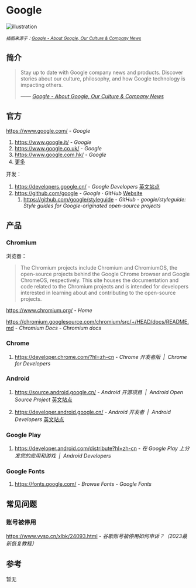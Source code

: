 # Google

![illustration](https://images.weserv.nl/?url=https://lh3.googleusercontent.com/rng7CT4eBcVYU1mEBC7WXqeEvnlF4gBkMIp6IdNXIP9iiNxt6LI2am6RKFUaxxcegclLrYJps0WvVtEkAQvFq01Bk5fm1qe1JM3rwzCYss3jVUKdE0E=w1200-l90-sg-rj-c0xffffff)

<small>*插图来源于：[Google - About Google, Our Culture & Company News](https://about.google/)*</small>

## 简介

> Stay up to date with Google company news and products. Discover stories about our culture, philosophy, and how Google technology is impacting others.
>
> <cite>—— [Google - About Google, Our Culture & Company News](https://about.google/)</cite>

## 官方

https://www.google.com/ - *Google*

1. https://www.google.it/ - *Google*
2. https://www.google.co.uk/ - *Google*
3. https://www.google.com.hk/ - *Google*
4. [更多](https://addons.mozilla.org/zh-CN/android/addon/bing-chat-gpt-4-in-google/)

开发：

1. https://developers.google.cn/ - *Google Developers* [英文站点](https://developers.google.com/)
2. https://github.com/google - *Google · GitHub* [Website](https://opensource.google/)
    1. https://github.com/google/styleguide - *GitHub - google/styleguide: Style guides for Google-originated open-source projects*

## 产品

### Chromium

浏览器：

> The Chromium projects include Chromium and ChromiumOS, the open-source projects behind the Google Chrome browser and Google ChromeOS, respectively. This site houses the documentation and code related to the Chromium projects and is intended for developers interested in learning about and contributing to the open-source projects.

https://www.chromium.org/ - *Home*

https://chromium.googlesource.com/chromium/src/+/HEAD/docs/README.md - *Chromium Docs - Chromium docs*

### Chrome

1. https://developer.chrome.com/?hl=zh-cn - *Chrome 开发者版  |  Chrome for Developers*

### Android

1. https://source.android.google.cn/ - *Android 开源项目  |  Android Open Source Project* [英文站点](https://source.android.com)

2. https://developer.android.google.cn/ - *Android 开发者  |  Android Developers* [英文站点](https://developer.android.com)

### Google Play

1. https://developer.android.com/distribute?hl=zh-cn - *在 Google Play 上分发您的应用和游戏  |  Android Developers*

### Google Fonts

1. https://fonts.google.com/ - *Browse Fonts - Google Fonts*

## 常见问题

### 账号被停用

https://www.vvso.cn/xlbk/24093.html - *谷歌账号被停用如何申诉？（2023最新恢复教程）*

## 参考

暂无
